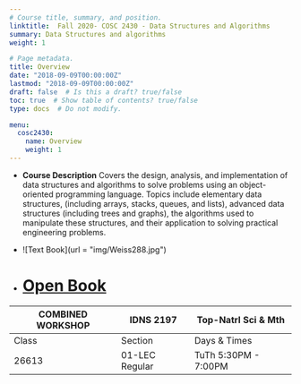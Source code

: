 ```yaml
---
# Course title, summary, and position.
linktitle:  Fall 2020- COSC 2430 - Data Structures and Algorithms
summary: Data Structures and algorithms
weight: 1

# Page metadata.
title: Overview
date: "2018-09-09T00:00:00Z"
lastmod: "2018-09-09T00:00:00Z"
draft: false  # Is this a draft? true/false
toc: true  # Show table of contents? true/false
type: docs  # Do not modify.

menu:
  cosc2430:
    name: Overview
    weight: 1
---
```



*  **Course Description** 
 Covers the design, analysis, and implementation of data structures and algorithms to solve problems using an object-oriented programming language. Topics include elementary data structures, (including arrays, stacks, queues, and lists), advanced data structures (including trees and graphs), the algorithms used to manipulate these structures, and their application to solving practical engineering problems.

*  ![Text Book](url = "img/Weiss288.jpg")
*  # [Open Book](https://open.umn.edu/opentextbooks/textbooks/open-data-structures-an-introduction)


| COMBINED WORKSHOP 	| IDNS 2197      	| Top-Natrl Sci & Mth  	|
|-------------------	|----------------	|----------------------	|
| Class             	| Section        	| Days & Times         	|
| 26613             	| 01-LEC Regular 	| TuTh 5:30PM - 7:00PM 	|
